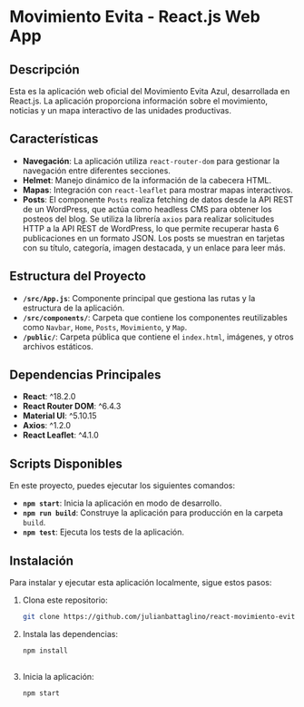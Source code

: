 # Movimiento Evita - React.js Web App

## Descripción

Esta es la aplicación web oficial del Movimiento Evita Azul, desarrollada en React.js. La aplicación proporciona información sobre el movimiento, noticias y un mapa interactivo de las unidades productivas.

## Características

- **Navegación**: La aplicación utiliza `react-router-dom` para gestionar la navegación entre diferentes secciones.
- **Helmet**: Manejo dinámico de la información de la cabecera HTML.
- **Mapas**: Integración con `react-leaflet` para mostrar mapas interactivos.
- **Posts**: El componente `Posts` realiza fetching de datos desde la API REST de un WordPress, que actúa como headless CMS para obtener los posteos del blog. Se utiliza la librería `axios` para realizar solicitudes HTTP a la API REST de WordPress, lo que permite recuperar hasta 6 publicaciones en un formato JSON. Los posts se muestran en tarjetas con su título, categoría, imagen destacada, y un enlace para leer más.

## Estructura del Proyecto

- **`/src/App.js`**: Componente principal que gestiona las rutas y la estructura de la aplicación.
- **`/src/components/`**: Carpeta que contiene los componentes reutilizables como `Navbar`, `Home`, `Posts`, `Movimiento`, y `Map`.
- **`/public/`**: Carpeta pública que contiene el `index.html`, imágenes, y otros archivos estáticos.

## Dependencias Principales

- **React**: ^18.2.0
- **React Router DOM**: ^6.4.3
- **Material UI**: ^5.10.15
- **Axios**: ^1.2.0
- **React Leaflet**: ^4.1.0

## Scripts Disponibles

En este proyecto, puedes ejecutar los siguientes comandos:

- **`npm start`**: Inicia la aplicación en modo de desarrollo.
- **`npm run build`**: Construye la aplicación para producción en la carpeta `build`.
- **`npm test`**: Ejecuta los tests de la aplicación.

## Instalación

Para instalar y ejecutar esta aplicación localmente, sigue estos pasos:

1. Clona este repositorio:
   ```bash
   git clone https://github.com/julianbattaglino/react-movimiento-evita.git

2. Instala las dependencias:
   ```bash
   npm install
    
3. Inicia la aplicación:
   ```bash
   npm start
